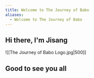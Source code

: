 ```yaml
---
title: Welcome to The Journey of Babo
aliases:
  - Welcome to The Journey of Babo
---
```

## Hi there, I'm Jisang
![[The Journey of Babo Logo.jpg|500]]

## Good to see you all
